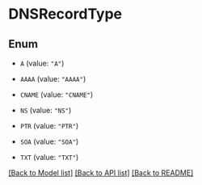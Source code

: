 # DNSRecordType

## Enum


* `A` (value: `"A"`)

* `AAAA` (value: `"AAAA"`)

* `CNAME` (value: `"CNAME"`)

* `NS` (value: `"NS"`)

* `PTR` (value: `"PTR"`)

* `SOA` (value: `"SOA"`)

* `TXT` (value: `"TXT"`)


[[Back to Model list]](../README.md#documentation-for-models) [[Back to API list]](../README.md#documentation-for-api-endpoints) [[Back to README]](../README.md)


